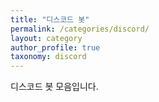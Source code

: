 ```yaml
---
title: "디스코드 봇"
permalink: /categories/discord/
layout: category
author_profile: true
taxonomy: discord
---
```


디스코드 봇 모음입니다.
